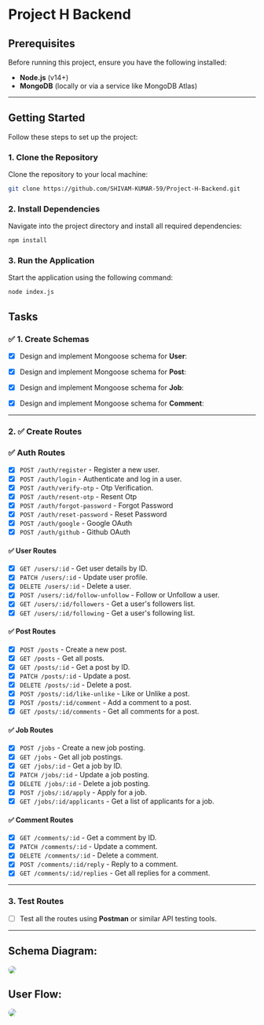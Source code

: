 # Project H Backend

## Prerequisites

Before running this project, ensure you have the following installed:

- **Node.js** (v14+)
- **MongoDB** (locally or via a service like MongoDB Atlas)

---

## Getting Started

Follow these steps to set up the project:

### 1. Clone the Repository

Clone the repository to your local machine:

```bash
git clone https://github.com/SHIVAM-KUMAR-59/Project-H-Backend.git
```

### 2. Install Dependencies

Navigate into the project directory and install all required dependencies:

```bash
npm install
```

### 3. Run the Application

Start the application using the following command:

```bash
node index.js
```

## Tasks

### ✅ 1. Create Schemas

- [x] Design and implement Mongoose schema for **User**:

- [x] Design and implement Mongoose schema for **Post**:

- [x] Design and implement Mongoose schema for **Job**:

- [x] Design and implement Mongoose schema for **Comment**:

---

### 2. ✅ Create Routes

### ✅ Auth Routes

- [x] `POST /auth/register` - Register a new user.
- [x] `POST /auth/login` - Authenticate and log in a user.
- [x] `POST /auth/verify-otp` - Otp Verification.
- [x] `POST /auth/resent-otp` - Resent Otp
- [x] `POST /auth/forgot-password` - Forgot Password
- [x] `POST /auth/reset-password` - Reset Password
- [x] `POST /auth/google` - Google OAuth
- [x] `POST /auth/github` - Github OAuth

#### ✅ User Routes

- [x] `GET /users/:id` - Get user details by ID.
- [x] `PATCH /users/:id` - Update user profile.
- [x] `DELETE /users/:id` - Delete a user.
- [x] `POST /users/:id/follow-unfollow` - Follow or Unfollow a user.
- [x] `GET /users/:id/followers` - Get a user's followers list.
- [x] `GET /users/:id/following` - Get a user's following list.

#### ✅ Post Routes

- [x] `POST /posts` - Create a new post.
- [x] `GET /posts` - Get all posts.
- [x] `GET /posts/:id` - Get a post by ID.
- [x] `PATCH /posts/:id` - Update a post.
- [x] `DELETE /posts/:id` - Delete a post.
- [x] `POST /posts/:id/like-unlike` - Like or Unlike a post.
- [x] `POST /posts/:id/comment` - Add a comment to a post.
- [x] `GET /posts/:id/comments` - Get all comments for a post.

#### ✅ Job Routes

- [x] `POST /jobs` - Create a new job posting.
- [x] `GET /jobs` - Get all job postings.
- [x] `GET /jobs/:id` - Get a job by ID.
- [x] `PATCH /jobs/:id` - Update a job posting.
- [x] `DELETE /jobs/:id` - Delete a job posting.
- [x] `POST /jobs/:id/apply` - Apply for a job.
- [x] `GET /jobs/:id/applicants` - Get a list of applicants for a job.

#### ✅ Comment Routes

- [x] `GET /comments/:id` - Get a comment by ID.
- [x] `PATCH /comments/:id` - Update a comment.
- [x] `DELETE /comments/:id` - Delete a comment.
- [x] `POST /comments/:id/reply` - Reply to a comment.
- [x] `GET /comments/:id/replies` - Get all replies for a comment.

---

### 3. Test Routes

- [ ] Test all the routes using **Postman** or similar API testing tools.

---

## Schema Diagram:

<img src="./Project-H-Backend.png" style="border-radius: 8px;"></img>

## User Flow:

<img src="./User-Flow.png" style="border-radius: 8px;"></img>
